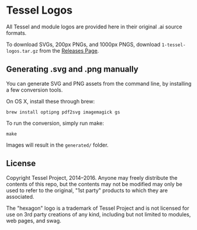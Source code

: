 # Tessel Logos

All Tessel and module logos are provided here in their original .ai source formats.

To download SVGs, 200px PNGs, and 1000px PNGS, download `1-tessel-logos.tar.gz` from the [Releases Page](https://github.com/tessel/logos/releases).

## Generating .svg and .png manually

You can generate SVG and PNG assets from the command line, by installing a few conversion tools.

On OS X, install these through brew:

```
brew install optipng pdf2svg imagemagick gs
```

To run the conversion, simply run make:

```
make
```

Images will result in the `generated/` folder.

## License

Copyright Tessel Project, 2014–2016. Anyone may freely distribute the contents of this repo, but the contents may not be modified may only be used to refer to the original, "1st party" products to which they are associated.

The "hexagon" logo is a trademark of Tessel Project and is not licensed for use on 3rd party creations of any kind, including but not limited to modules, web pages, and swag.
